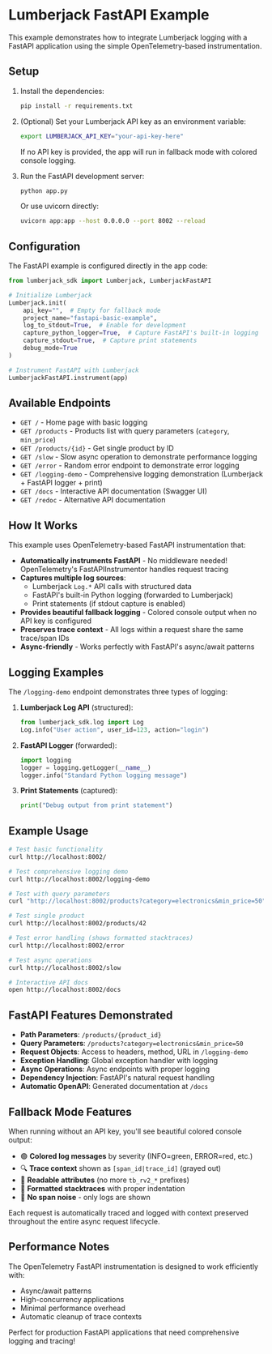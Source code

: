 # Lumberjack FastAPI Example

This example demonstrates how to integrate Lumberjack logging with a FastAPI application using the simple OpenTelemetry-based instrumentation.

## Setup

1. Install the dependencies:

   ```bash
   pip install -r requirements.txt
   ```

2. (Optional) Set your Lumberjack API key as an environment variable:

   ```bash
   export LUMBERJACK_API_KEY="your-api-key-here"
   ```
   
   If no API key is provided, the app will run in fallback mode with colored console logging.

3. Run the FastAPI development server:
   ```bash
   python app.py
   ```
   
   Or use uvicorn directly:
   ```bash
   uvicorn app:app --host 0.0.0.0 --port 8002 --reload
   ```

## Configuration

The FastAPI example is configured directly in the app code:

```python
from lumberjack_sdk import Lumberjack, LumberjackFastAPI

# Initialize Lumberjack
Lumberjack.init(
    api_key="",  # Empty for fallback mode
    project_name="fastapi-basic-example",
    log_to_stdout=True,  # Enable for development
    capture_python_logger=True,  # Capture FastAPI's built-in logging
    capture_stdout=True,  # Capture print statements
    debug_mode=True
)

# Instrument FastAPI with Lumberjack
LumberjackFastAPI.instrument(app)
```

## Available Endpoints

- `GET /` - Home page with basic logging
- `GET /products` - Products list with query parameters (`category`, `min_price`)
- `GET /products/{id}` - Get single product by ID  
- `GET /slow` - Slow async operation to demonstrate performance logging
- `GET /error` - Random error endpoint to demonstrate error logging
- `GET /logging-demo` - Comprehensive logging demonstration (Lumberjack + FastAPI logger + print)
- `GET /docs` - Interactive API documentation (Swagger UI)
- `GET /redoc` - Alternative API documentation

## How It Works

This example uses OpenTelemetry-based FastAPI instrumentation that:

- **Automatically instruments FastAPI** - No middleware needed! OpenTelemetry's FastAPIInstrumentor handles request tracing
- **Captures multiple log sources**:
  - Lumberjack `Log.*` API calls with structured data
  - FastAPI's built-in Python logging (forwarded to Lumberjack)
  - Print statements (if stdout capture is enabled)
- **Provides beautiful fallback logging** - Colored console output when no API key is configured
- **Preserves trace context** - All logs within a request share the same trace/span IDs
- **Async-friendly** - Works perfectly with FastAPI's async/await patterns

## Logging Examples

The `/logging-demo` endpoint demonstrates three types of logging:

1. **Lumberjack Log API** (structured):
   ```python
   from lumberjack_sdk.log import Log
   Log.info("User action", user_id=123, action="login")
   ```

2. **FastAPI Logger** (forwarded):
   ```python
   import logging
   logger = logging.getLogger(__name__)
   logger.info("Standard Python logging message")
   ```

3. **Print Statements** (captured):
   ```python
   print("Debug output from print statement")
   ```

## Example Usage

```bash
# Test basic functionality
curl http://localhost:8002/

# Test comprehensive logging demo
curl http://localhost:8002/logging-demo

# Test with query parameters
curl "http://localhost:8002/products?category=electronics&min_price=50"

# Test single product
curl http://localhost:8002/products/42

# Test error handling (shows formatted stacktraces)
curl http://localhost:8002/error

# Test async operations
curl http://localhost:8002/slow

# Interactive API docs
open http://localhost:8002/docs
```

## FastAPI Features Demonstrated

- **Path Parameters**: `/products/{product_id}`
- **Query Parameters**: `/products?category=electronics&min_price=50`
- **Request Objects**: Access to headers, method, URL in `/logging-demo`
- **Exception Handling**: Global exception handler with logging
- **Async Operations**: Async endpoints with proper logging
- **Dependency Injection**: FastAPI's natural request handling
- **Automatic OpenAPI**: Generated documentation at `/docs`

## Fallback Mode Features

When running without an API key, you'll see beautiful colored console output:

- 🟢 **Colored log messages** by severity (INFO=green, ERROR=red, etc.)
- 🔍 **Trace context** shown as `[span_id|trace_id]` (grayed out)
- 📝 **Readable attributes** (no more `tb_rv2_*` prefixes)
- 🔴 **Formatted stacktraces** with proper indentation
- 🚫 **No span noise** - only logs are shown

Each request is automatically traced and logged with context preserved throughout the entire async request lifecycle.

## Performance Notes

The OpenTelemetry FastAPI instrumentation is designed to work efficiently with:
- Async/await patterns
- High-concurrency applications
- Minimal performance overhead
- Automatic cleanup of trace contexts

Perfect for production FastAPI applications that need comprehensive logging and tracing!